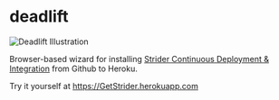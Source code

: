 deadlift
========
![Deadlift Illustration](http://upload.wikimedia.org/wikipedia/commons/2/2e/Deadlift_illustration.jpg)

Browser-based wizard for installing [Strider Continuous Deployment & Integration](http://stridercd.com) from Github to Heroku.

Try it yourself at https://GetStrider.herokuapp.com

